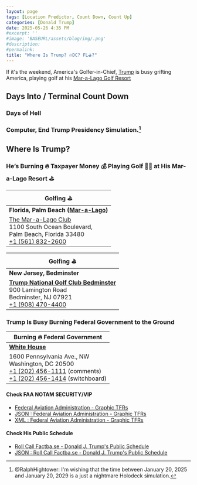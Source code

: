 ```yaml
---
layout: page
tags: [Location Predictor, Count Down, Count Up]
categories: [Donald Trump]
date: 2025-05-26 4:35 PM
#excerpt: ''
#image: 'BASEURL/assets/blog/img/.png'
#description:
#permalink:
title: "Where Is Trump? 🔥DC? FL⛳️?"
---
```


If it's the weekend, America's Golfer-in-Chief, [Trump](https://www.donaldjtrump.com/) is busy grifting America, playing golf at his [Mar-a-Lago Golf Resort](https://www.maralagoclub.com/)

## Days Into / Terminal Count Down 

### Days of Hell

<div id="daysSince"></div>

### Computer, End Trump Presidency Simulation.[^2025]

<div id="daysRemaining"></div>

[^2025]: @RalphHightower: I'm wishing that the time between January 20, 2025 and January 20, 2029 is a just a nightmare Holodeck[^2029] simulation. 

[^2029]: [Begin Program: The Reality Of Building a Holodeck Today / Star Trek](https://www.startrek.com/news/begin-program-the-reality-of-building-a-holodeck-today)<br />Star Trek: The Next Generation<br />Published May 18, 2021<br />By Becca Caddy

## Where Is Trump?

<div class="post-content" id="golf">

<h3> He’s Burning 🔥 Taxpayer Money 💰 Playing Golf 🏌️‍♂️ at His Mar-a-Lago Resort ⛳️</h3>

<div id="winter">

| Golfing ⛳️ |
|---|
| **Florida, Palm Beach ([Mar-a-Lago](https://www.maralagoclub.com/))** |
| [The Mar-a-Lago Club](https://www.maralagoclub.com/)</a><br /> 1100 South Ocean Boulevard, <br /> Palm Beach, Florida 33480 <br /> <a class="page-link" href="tel+15618322600">+1 (561) 832-2600</a> |

</div>

<div id="summer">

| Golfing ⛳️ |
|---|
| **New Jersey, Bedminster** |
| **[Trump National Golf Club Bedminster](https://www.trumpnationalbedminster.com/)** <br /> 900 Lamington Road <br /> Bedminster, NJ 07921 <br /> <a href="tel:+19084704400">+1 (908) 470-4400</a> |

</div>

</div>

<div class="post-content" id="burn">

<h3>Trump Is Busy Burning Federal Government to the Ground</h3>

| Burning 🔥 Federal Government |
|---|
| **[White House](https://www.whitehouse.gov/)** |
| 1600 Pennsylvania Ave., NW <br /> Washington, DC 20500 <br /> <a class="page-link" href="tel:+12024561111">+1 (202) 456-1111</a> (comments) <br /> <a class="page-link" href="tel:+12024561414">+1 (202) 456-1414</a> (switchboard) |

</div>

#### Check FAA NOTAM SECURITY/VIP

- [Federal Aviation Administration - Graphic TFRs](https://tfr.faa.gov/tfr3/?page=list)
- [JSON : Federal Aviation Administration - Graphic TFRs](https://tfr.faa.gov/tfr3/export/json)
- [XML : Federal Aviation Administration - Graphic TFRs](https://tfr.faa.gov/tfr3/export/xml)

#### Check His Public Schedule 

- [Roll Call Factba.se - Donald J. Trump's Public Schedule](https://rollcall.com/factbase/trump/topic/calendar/)
- [JSON : Roll Call Factba.se - Donald J. Trump's Public Schedule](https://media-cdn.factba.se/rss/json/trump/calendar-full.json)

<script>
    // Set your dates here (year, month (0-based), day, hour, minute)
    const startDate = new Date(2025, 0, 19, 0, 0);     // Jan 20, 2025 12:00 PM
    const endDate = new Date(2029, 0, 20, 12, 0, 0);      // Jan 20, 2029, 12:00 PM

    function getDaysDiff(from, to) {
      // Calculate difference in milliseconds
      const msPerDay = 24 * 60 * 60 * 1000;
      return Math.floor((to - from) / msPerDay);
    }

    function fmtPercent(real) {
      const pct = Math.round(real * 10000) / 100;
      percent = pct.toFixed(2);
      return percent;
    }

    function showElement(name) {
      const element = document.getElementById(name);
      if (element != null) {
        document.getElementById(name).style.display = 'block';
      }
    }

    function hideElement(name) {
      var element = document.getElementById(name);
      if (element != null) {
        element.style.display = 'none';
      }
    }

    function updateCounters() {
      showElement('burn');
      showElement('golf');
      const now = new Date();
      // Set time to noon for today
      now.setHours(12, 0, 0, 0);

      const daysSince = getDaysDiff(startDate, now);
      const daysRemaining = getDaysDiff(now, endDate);
      const daysTotal = getDaysDiff(startDate, endDate);
      const pctTermCompleted = daysSince / daysTotal;
      const pctTermRemaing = daysRemaining / daysTotal;
  
      weekDay = now.getDay(); // Sunday = 0
      month = now.getMonth(); // January = 0
      monthDay = now.getDate(); // 1-31
      var burn = document.getElementById('burn');
      var golf = document.getElementById('golf');
      switch (weekDay) {
        case 0:
        case 6:
        case 7: // out of bounds special: holiday
          showElement('golf');
          hideElement('burn');
          break;
        case 1:
        case 2:
        case 3:
        case 4:
          showElement('burn');
          hideElement('golf');
          break;
        case 5: // special case: check time
          break;
        }

      document.getElementById('daysSince').textContent = daysSince >= 0 ? daysSince + " days " + fmtPercent(pctTermCompleted) + "%" : "Event is in the future";
      document.getElementById('daysRemaining').textContent = daysRemaining >= 0 ? daysRemaining + " days " + fmtPercent(pctTermRemaing) + "%" : "Event has passed";
    }

    updateCounters();
  </script>
